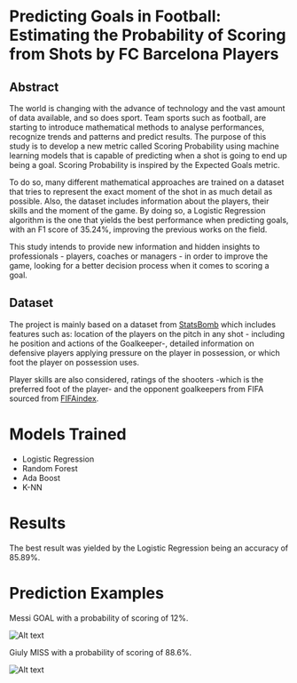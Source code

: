 # Predicting Goals in Football: Estimating the Probability of Scoring from Shots by FC Barcelona Players

## Abstract 
The world is changing with the advance of technology and the vast amount of data available, and so does sport. Team sports such as football, are starting to introduce mathematical methods to analyse performances, recognize trends and patterns and predict results. The purpose of this study is to develop a new metric called Scoring Probability using machine learning models that is capable of predicting when a shot is going to end up being a goal. Scoring Probability is inspired by the Expected Goals metric.

To do so, many different mathematical approaches are trained on a dataset that tries to represent the exact moment of the shot in as much detail as possible. Also, the dataset includes information about the players, their skills and the moment of the game. By doing so, a Logistic Regression algorithm is the one that yields the best performance when predicting goals, with an F1 score of 35.24%, improving the previous works on the field.

This study intends to provide new information and hidden insights to professionals - players, coaches or managers - in order to improve the game, looking for a better decision process when it comes to scoring a goal.


## Dataset
The project is mainly based on a dataset from [StatsBomb](https://statsbomb.com/) which includes features such as: location of the players on the pitch in any shot - including he position and actions of the Goalkeeper-, detailed information on defensive players applying pressure on the player in possession, or which foot the player on possession uses.

Player skills are also considered, ratings of the shooters -which is the preferred foot of the player- and the opponent goalkeepers from FIFA sourced from [FIFAindex](https://www.fifaindex.com/).

# Models Trained
* Logistic Regression
* Random Forest
* Ada Boost
* K-NN

# Results
The best result was yielded by the Logistic Regression being an accuracy of 85.89%.

# Prediction Examples
Messi GOAL with a probability of scoring of 12%.

![Alt text](https://github.com/oriolgarrobe/Sports-Analytics/blob/master/img/messi_goal.JPG?raw=true)

Giuly MISS with a probability of scoring of 88.6%.

![Alt text](https://github.com/oriolgarrobe/Sports-Analytics/blob/master/img/giuly_miss.JPG?raw=true)

